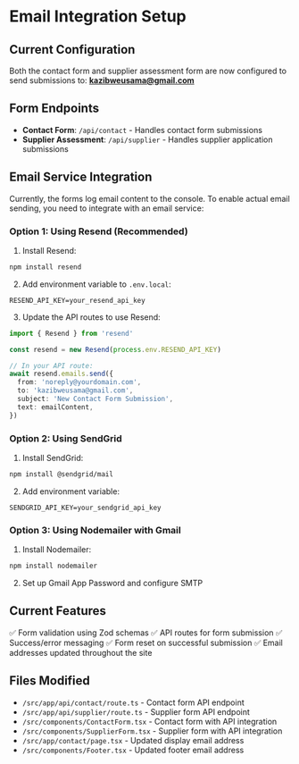 # Email Integration Setup

## Current Configuration

Both the contact form and supplier assessment form are now configured to send submissions to: **kazibweusama@gmail.com**

## Form Endpoints

- **Contact Form**: `/api/contact` - Handles contact form submissions
- **Supplier Assessment**: `/api/supplier` - Handles supplier application submissions

## Email Service Integration

Currently, the forms log email content to the console. To enable actual email sending, you need to integrate with an email service:

### Option 1: Using Resend (Recommended)

1. Install Resend:
```bash
npm install resend
```

2. Add environment variable to `.env.local`:
```
RESEND_API_KEY=your_resend_api_key
```

3. Update the API routes to use Resend:
```typescript
import { Resend } from 'resend'

const resend = new Resend(process.env.RESEND_API_KEY)

// In your API route:
await resend.emails.send({
  from: 'noreply@yourdomain.com',
  to: 'kazibweusama@gmail.com',
  subject: 'New Contact Form Submission',
  text: emailContent,
})
```

### Option 2: Using SendGrid

1. Install SendGrid:
```bash
npm install @sendgrid/mail
```

2. Add environment variable:
```
SENDGRID_API_KEY=your_sendgrid_api_key
```

### Option 3: Using Nodemailer with Gmail

1. Install Nodemailer:
```bash
npm install nodemailer
```

2. Set up Gmail App Password and configure SMTP

## Current Features

✅ Form validation using Zod schemas
✅ API routes for form submission
✅ Success/error messaging
✅ Form reset on successful submission
✅ Email addresses updated throughout the site

## Files Modified

- `/src/app/api/contact/route.ts` - Contact form API endpoint
- `/src/app/api/supplier/route.ts` - Supplier form API endpoint
- `/src/components/ContactForm.tsx` - Contact form with API integration
- `/src/components/SupplierForm.tsx` - Supplier form with API integration
- `/src/app/contact/page.tsx` - Updated display email address
- `/src/components/Footer.tsx` - Updated footer email address
